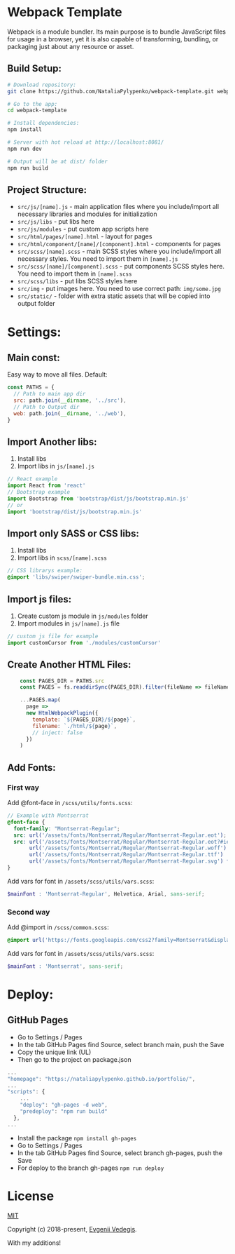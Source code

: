 <h1>Webpack Template</h1>
<p>
    Webpack is a module bundler. Its main purpose is to bundle JavaScript files for usage in a browser, yet it is also capable of transforming, bundling, or packaging just about any resource or asset.
</p>

## Build Setup:

``` bash
# Download repository:
git clone https://github.com/NataliaPylypenko/webpack-template.git webpack-template

# Go to the app:
cd webpack-template

# Install dependencies:
npm install

# Server with hot reload at http://localhost:8081/
npm run dev

# Output will be at dist/ folder
npm run build
```

## Project Structure:

* `src/js/[name].js` - main application files where you include/import all necessary libraries and modules for initialization
* `src/js/libs` - put libs here
* `src/js/modules` - put custom app scripts here
* `src/html/pages/[name].html` - layout for pages
* `src/html/component/[name]/[component].html` - components for pages
* `src/scss/[name].scss` - main SCSS styles where you include/import all necessary styles. You need to import them in `[name].js`
* `src/scss/[name]/[component].scss` - put components SCSS styles here. You need to import them in `[name].scss`
* `src/scss/libs` - put libs SCSS styles here
* `src/img` - put images here. You need to use correct path: `img/some.jpg`
* `src/static/` - folder with extra static assets that will be copied into output folder

<h1>Settings:</h1>

## Main const:
Easy way to move all files.
Default:
``` js
const PATHS = {
  // Path to main app dir
  src: path.join(__dirname, '../src'),
  // Path to Output dir
  web: path.join(__dirname, '../web'),
}
```

## Import Another libs:
1. Install libs
2. Import libs in `js/[name].js`
``` js
// React example
import React from 'react'
// Bootstrap example
import Bootstrap from 'bootstrap/dist/js/bootstrap.min.js'
// or
import 'bootstrap/dist/js/bootstrap.min.js'
```

## Import only SASS or CSS libs:
1. Install libs
2. Import libs in `scss/[name].scss`
``` scss
// CSS librarys example:
@import 'libs/swiper/swiper-bundle.min.css';
```

## Import js files:
1. Create custom js module in `js/modules` folder
2. Import modules in `js/[name].js` file
``` js
// custom js file for example
import customCursor from './modules/customCursor'
```

## Create Another HTML Files:
``` js 
    const PAGES_DIR = PATHS.src
    const PAGES = fs.readdirSync(PAGES_DIR).filter(fileName => fileName.endsWith('.html'))

    ...PAGES.map(
      page =>
      new HtmlWebpackPlugin({
        template: `${PAGES_DIR}/${page}`,
        filename: `./html/${page}`,
        // inject: false
      })
    )
```

## Add Fonts:

### First way
Add @font-face in `/scss/utils/fonts.scss`:

``` scss
// Example with Montserrat
@font-face {
  font-family: "Montserrat-Regular";
  src: url('/assets/fonts/Montserrat/Regular/Montserrat-Regular.eot'); /* IE9 Compat Modes */
  src: url('/assets/fonts/Montserrat/Regular/Montserrat-Regular.eot?#iefix') format('embedded-opentype'), /* IE6-IE8 */
       url('/assets/fonts/Montserrat/Regular/Montserrat-Regular.woff') format('woff'), /* Pretty Modern Browsers */
       url('/assets/fonts/Montserrat/Regular/Montserrat-Regular.ttf')  format('truetype'), /* Safari, Android, iOS */
       url('/assets/fonts/Montserrat/Regular/Montserrat-Regular.svg') format('svg'); /* Legacy iOS */
}
```

Add vars for font in `/assets/scss/utils/vars.scss`:

``` scss
$mainFont : 'Montserrat-Regular', Helvetica, Arial, sans-serif;
```

### Second way
Add @import in `/scss/common.scss`:

``` scss
@import url('https://fonts.googleapis.com/css2?family=Montserrat&display=swap');
```

Add vars for font in `/assets/scss/utils/vars.scss`:

``` scss
$mainFont : 'Montserrat', sans-serif;
```


<h1>Deploy:</h1>

## GitHub Pages

* Go to Settings / Pages
* In the tab GitHub Pages find Source, select branch main, push the Save
* Copy the unique link (UL)
* Then go to the project on package.json

``` js
...
"homepage": "https://nataliapylypenko.github.io/portfolio/",
...
"scripts": {
    ...
    "deploy": "gh-pages -d web",
    "predeploy": "npm run build"
  },
...
```

* Install the package `npm install gh-pages`
* Go to Settings / Pages
* In the tab GitHub Pages find Source, select branch gh-pages, push the Save
* For deploy to the branch gh-pages `npm run deploy`


<h1>License</h1>

[MIT](./LICENSE)

Copyright (c) 2018-present, [Evgenii Vedegis](https://github.com/vedees).

With my additions!